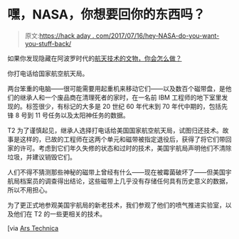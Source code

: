 # 嘿，NASA，你想要回你的东西吗？

> 原文:[https://hack aday . com/2017/07/16/hey-NASA-do-you-want-you-stuff-back/](https://hackaday.com/2017/07/16/hey-nasa-do-you-want-your-stuff-back/)

如果你发现隐藏在阿波罗时代的[航天技术的文物，你会怎么做？](https://arstechnica.com/science/2017/07/nasa-computer-engineer-basement/)

你打电话给国家航空航天局。

两台笨重的电脑——很可能需要用起重机来移动它们——以及数百个磁带盘，是他们的继承人和一个废品商在清理死者的家时，在一名前 IBM 工程师的地下室里发现的。标签很少，有标记的大多是 20 世纪 60 年代末到 70 年代中期的，包括先锋 8 号到 11 号任务以及太阳神任务的数据。

T2 为了谨慎起见，继承人选择打电话给美国国家航空航天局，试图归还技术。故事是这样的，已故的工程师在这两个单元和磁带被指定退役后，获得了将它们带回家的许可。考虑到它们年久失修的状态和过时的技术，美国宇航局声明他们不清除垃圾，并建议销毁它们。

人们不得不猜测那些神秘的磁带上曾经有什么——现在被霉菌破坏了——但美国宇航局档案员的调查得出结论，这些磁带上几乎没有存储任何具有历史意义的数据，所以不用担心。

为了更正式地参观美国宇航局的新老技术，我们参观了他们的喷气推进实验室，以及他们在 T2 的一些更相关的技术。

[via [Ars Technica](https://arstechnica.com/science/2017/07/nasa-computer-engineer-basement/)